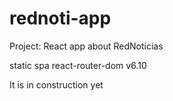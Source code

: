 # rednoti-app
Project: React app about RedNoticias

static spa
react-router-dom v6.10

It is in construction yet
